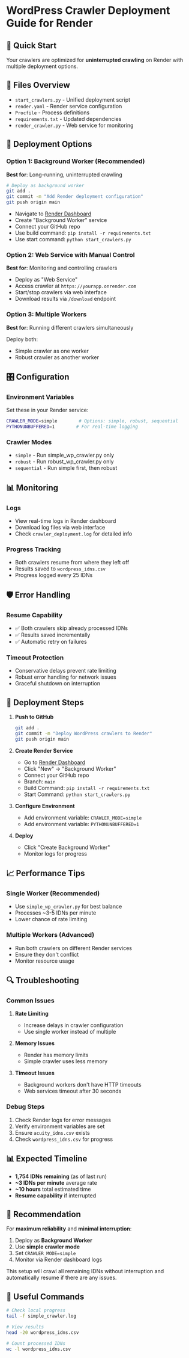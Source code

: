 # WordPress Crawler Deployment Guide for Render

## 🚀 Quick Start

Your crawlers are optimized for **uninterrupted crawling** on Render with multiple deployment options.

## 📁 Files Overview

- `start_crawlers.py` - Unified deployment script
- `render.yaml` - Render service configuration
- `Procfile` - Process definitions
- `requirements.txt` - Updated dependencies
- `render_crawler.py` - Web service for monitoring

## 🔧 Deployment Options

### Option 1: Background Worker (Recommended)

**Best for**: Long-running, uninterrupted crawling

```bash
# Deploy as background worker
git add .
git commit -m "Add Render deployment configuration"
git push origin main
```

- Navigate to [Render Dashboard](https://render.com)
- Create "Background Worker" service
- Connect your GitHub repo
- Use build command: `pip install -r requirements.txt`
- Use start command: `python start_crawlers.py`

### Option 2: Web Service with Manual Control

**Best for**: Monitoring and controlling crawlers

- Deploy as "Web Service"
- Access crawler at `https://yourapp.onrender.com`
- Start/stop crawlers via web interface
- Download results via `/download` endpoint

### Option 3: Multiple Workers

**Best for**: Running different crawlers simultaneously

Deploy both:

- Simple crawler as one worker
- Robust crawler as another worker

## 🎛️ Configuration

### Environment Variables

Set these in your Render service:

```bash
CRAWLER_MODE=simple        # Options: simple, robust, sequential
PYTHONUNBUFFERED=1        # For real-time logging
```

### Crawler Modes

- `simple` - Run simple_wp_crawler.py only
- `robust` - Run robust_wp_crawler.py only
- `sequential` - Run simple first, then robust

## 📊 Monitoring

### Logs

- View real-time logs in Render dashboard
- Download log files via web interface
- Check `crawler_deployment.log` for detailed info

### Progress Tracking

- Both crawlers resume from where they left off
- Results saved to `wordpress_idns.csv`
- Progress logged every 25 IDNs

## 🛡️ Error Handling

### Resume Capability

- ✅ Both crawlers skip already processed IDNs
- ✅ Results saved incrementally
- ✅ Automatic retry on failures

### Timeout Protection

- Conservative delays prevent rate limiting
- Robust error handling for network issues
- Graceful shutdown on interruption

## 🚦 Deployment Steps

1. **Push to GitHub**

   ```bash
   git add .
   git commit -m "Deploy WordPress crawlers to Render"
   git push origin main
   ```

2. **Create Render Service**

   - Go to [Render Dashboard](https://render.com)
   - Click "New" → "Background Worker"
   - Connect your GitHub repo
   - Branch: `main`
   - Build Command: `pip install -r requirements.txt`
   - Start Command: `python start_crawlers.py`

3. **Configure Environment**

   - Add environment variable: `CRAWLER_MODE=simple`
   - Add environment variable: `PYTHONUNBUFFERED=1`

4. **Deploy**
   - Click "Create Background Worker"
   - Monitor logs for progress

## 📈 Performance Tips

### Single Worker (Recommended)

- Use `simple_wp_crawler.py` for best balance
- Processes ~3-5 IDNs per minute
- Lower chance of rate limiting

### Multiple Workers (Advanced)

- Run both crawlers on different Render services
- Ensure they don't conflict
- Monitor resource usage

## 🔍 Troubleshooting

### Common Issues

1. **Rate Limiting**

   - Increase delays in crawler configuration
   - Use single worker instead of multiple

2. **Memory Issues**

   - Render has memory limits
   - Simple crawler uses less memory

3. **Timeout Issues**
   - Background workers don't have HTTP timeouts
   - Web services timeout after 30 seconds

### Debug Steps

1. Check Render logs for error messages
2. Verify environment variables are set
3. Ensure `acuity_idns.csv` exists
4. Check `wordpress_idns.csv` for progress

## 📊 Expected Timeline

- **1,754 IDNs remaining** (as of last run)
- **~3 IDNs per minute** average rate
- **~10 hours** total estimated time
- **Resume capability** if interrupted

## 🎯 Recommendation

For **maximum reliability** and **minimal interruption**:

1. Deploy as **Background Worker**
2. Use **simple crawler mode**
3. Set `CRAWLER_MODE=simple`
4. Monitor via Render dashboard logs

This setup will crawl all remaining IDNs without interruption and automatically resume if there are any issues.

## 🔗 Useful Commands

```bash
# Check local progress
tail -f simple_crawler.log

# View results
head -20 wordpress_idns.csv

# Count processed IDNs
wc -l wordpress_idns.csv
```
